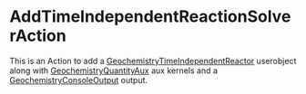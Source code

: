 # AddTimeIndependentReactionSolverAction

This is an Action to add a [GeochemistryTimeIndependentReactor](GeochemistryTimeIndependentReactor.md) userobject along with [GeochemistryQuantityAux](GeochemistryQuantityAux.md) aux kernels and a [GeochemistryConsoleOutput](GeochemistryConsoleOutput.md) output.

